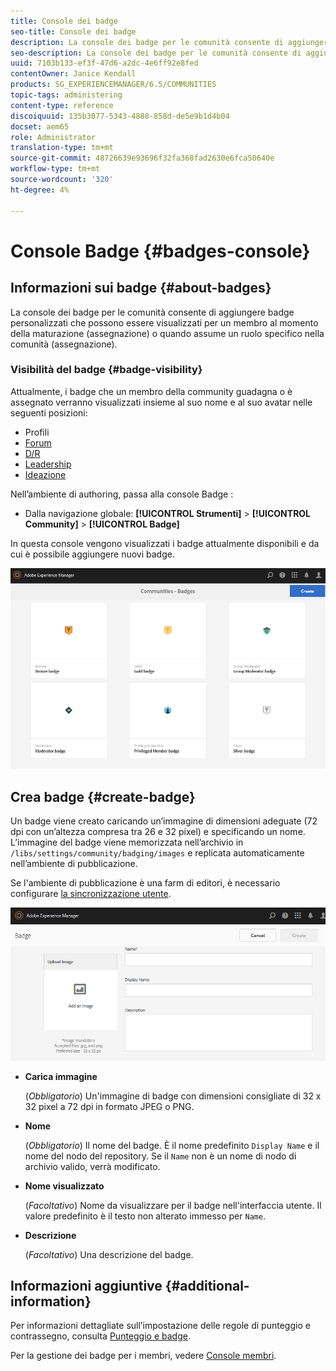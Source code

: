 ```yaml
---
title: Console dei badge
seo-title: Console dei badge
description: La console dei badge per le comunità consente di aggiungere badge personalizzati che possono essere visualizzati per i membri guadagnati (assegnati) o quando assumono un ruolo specifico nella comunità (assegnati)
seo-description: La console dei badge per le comunità consente di aggiungere badge personalizzati che possono essere visualizzati per i membri guadagnati (assegnati) o quando assumono un ruolo specifico nella comunità (assegnati)
uuid: 7103b133-ef3f-47d6-a2dc-4e6ff92e8fed
contentOwner: Janice Kendall
products: SG_EXPERIENCEMANAGER/6.5/COMMUNITIES
topic-tags: administering
content-type: reference
discoiquuid: 135b3077-5343-4888-858d-de5e9b1d4b04
docset: aem65
role: Administrator
translation-type: tm+mt
source-git-commit: 48726639e93696f32fa368fad2630e6fca50640e
workflow-type: tm+mt
source-wordcount: '320'
ht-degree: 4%

---
```



# Console Badge {#badges-console}

## Informazioni sui badge {#about-badges}

La console dei badge per le comunità consente di aggiungere badge personalizzati che possono essere visualizzati per un membro al momento della maturazione (assegnazione) o quando assume un ruolo specifico nella comunità (assegnazione).

### Visibilità del badge {#badge-visibility}

Attualmente, i badge che un membro della community guadagna o è assegnato verranno visualizzati insieme al suo nome e al suo avatar nelle seguenti posizioni:

* Profili
* [Forum](/help/communities/forum.md)
* [D/R](/help/communities/working-with-qna.md)
* [Leadership](/help/communities/enabling-leaderboard.md)
* [Ideazione](/help/communities/ideation-feature.md)

Nell’ambiente di authoring, passa alla console Badge :

* Dalla navigazione globale: **[!UICONTROL Strumenti]** > **[!UICONTROL Community]** > **[!UICONTROL Badge]**

In questa console vengono visualizzati i badge attualmente disponibili e da cui è possibile aggiungere nuovi badge.

![badges-homepage](assets/badges-homepage.png)

## Crea badge {#create-badge}

Un badge viene creato caricando un’immagine di dimensioni adeguate (72 dpi con un’altezza compresa tra 26 e 32 pixel) e specificando un nome. L’immagine del badge viene memorizzata nell’archivio in `/libs/settings/community/badging/images` e replicata automaticamente nell’ambiente di pubblicazione.

Se l&#39;ambiente di pubblicazione è una farm di editori, è necessario configurare [la sincronizzazione utente](/help/communities/sync.md).

![create-badge](assets/create-badge.png)

* **Carica immagine**

   (*Obbligatorio*) Un&#39;immagine di badge con dimensioni consigliate di 32 x 32 pixel a 72 dpi in formato JPEG o PNG.

* **Nome**

   (*Obbligatorio*) Il nome del badge. È il nome predefinito `Display Name` e il nome del nodo del repository. Se il `Name` non è un nome di nodo di archivio valido, verrà modificato.

* **Nome visualizzato**

   (*Facoltativo*) Nome da visualizzare per il badge nell&#39;interfaccia utente. Il valore predefinito è il testo non alterato immesso per `Name`.

* **Descrizione**

   (*Facoltativo*) Una descrizione del badge.

## Informazioni aggiuntive {#additional-information}

Per informazioni dettagliate sull’impostazione delle regole di punteggio e contrassegno, consulta [Punteggio e badge](/help/communities/implementing-scoring.md).

Per la gestione dei badge per i membri, vedere [Console membri](/help/communities/members.md).

